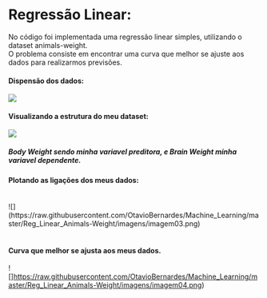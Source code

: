 
# Regressão Linear:

No código foi implementada uma regressão linear simples, utilizando o dataset animals-weight.</br>
O problema consiste em encontrar uma curva que melhor se ajuste aos dados para realizarmos previsões.

#### Dispensão dos dados:</br>
![](https://raw.githubusercontent.com/OtavioBernardes/Machine_Learning/master/Reg_Linear_Animals-Weight/imagens/imagem01.png)

#### Visualizando a estrutura do meu dataset:</br>
![](https://raw.githubusercontent.com/OtavioBernardes/Machine_Learning/master/Reg_Linear_Animals-Weight/imagens/imagem02.png)
##### Body Weight sendo minha variavel preditora, e Brain Weight minha variavel dependente.

#### Plotando as ligações dos meus dados: 
</br>
![](https://raw.githubusercontent.com/OtavioBernardes/Machine_Learning/master/Reg_Linear_Animals-Weight/imagens/imagem03.png)
</br></br>

#### Curva que melhor se ajusta aos meus dados.
![]https://raw.githubusercontent.com/OtavioBernardes/Machine_Learning/master/Reg_Linear_Animals-Weight/imagens/imagem04.png)
